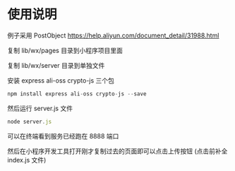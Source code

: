 # 使用说明

例子采用 PostObject https://help.aliyun.com/document_detail/31988.html

复制 lib/wx/pages 目录到小程序项目里面

复制 lib/wx/server 目录到单独文件

安装 express ali-oss crypto-js 三个包

```javascript
npm install express ali-oss crypto-js --save
```

然后运行 server.js 文件

```javascript
node server.js
```

可以在终端看到服务已经跑在 8888 端口

然后在小程序开发工具打开刚才复制过去的页面即可以点击上传按钮 (点击前补全 index.js 文件)
